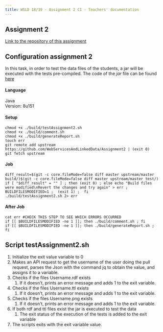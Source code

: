 ```yaml
---
title: WSLD 18/19 - Assignment 2 CI - Teachers' documentation
---
```


## Assignment 2

[Link to the repository of this assignment](https://github.com/WebServicesAndLinkedData/Assignment2)

## Configuration assignment 2
In this task, in order to test the data files of the students, a jar will be executed with the tests pre-compiled. The code of the *jar* file can be found [here](https://github.com/WebServicesAndLinkedData/OtherCode/tree/master/ass2%20jar%20src%20code)

#### Language
Java <br>
Version: 8u151

#### Setup
```
chmod +x ./build/testAssignment2.sh
chmod +x ./build/comment.sh
chmod +x ./build/generateReport.sh
touch err
git remote add upstream https://github.com/WebServicesAndLinkedData/Assignment2 | (exit 0)
git fetch upstream
```
#### Job
```
diff_result=$(git -c core.fileMode=false diff master upstream/master build/)$(git -c core.fileMode=false diff master upstream/master test/)
if [ "$diff_result" = "" ] ; then (exit 0) ; else echo "Build files were modified\nRevert the changes and try again" > err ; BUILDFILESMODIFIED=1 ;  (exit 1) ;  fi
./build/testAssignment2.sh 2> err
```
#### After Job
```
cat err #CHECK THIS STEP TO SEE WHICH ERRORS OCCURRED
if [[ $BUILDFILESMODIFIED -ne 1 ]]; then ./build/comment.sh ; fi
if [[ $BUILDFILESMODIFIED -ne 1 ]]; then ./build/generateReport.sh ; fi
```

## Script testAssignment2.sh
1. Initialize the exit value variable to 0
2. Makes an API request to get the username of the user doing the pull request, parses the Json with the command jq to obtain the value, and assigns it to a variable.
3. Checks if the files Username.rdf exists
    1. If it doesn't, prints an error message and adds 1 to the exit variable.
4. Checks if the files Username.ttl exists
    1. If it doesn't, prints an error message and adds 1 to the exit variable.
5. Checks if the files Username.png exists
    1. If it doesn't, prints an error message and adds 1 to the exit variable.
6. If both rdf and ttl files exist the jar is executed to test the data
    1. The exit status of the execution of the tests is added to the exit variable
7. The scripts exits with the exit variable value.
